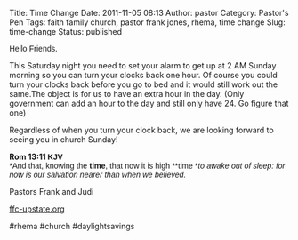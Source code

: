 Title: Time Change
Date: 2011-11-05 08:13
Author: pastor
Category: Pastor's Pen
Tags: faith family church, pastor frank jones, rhema, time change
Slug: time-change
Status: published

<span style="font-family: Arial;">Hello Friends,

This Saturday night you need to set your alarm to get up at 2 AM Sunday
morning so you can turn your clocks back one hour. Of course you could
turn your clocks back before you go to bed and it would still work out
the same.The object is for us to have an extra hour in the day. (Only
government can add an hour to the day and still only have 24. Go figure
that one)

Regardless of when you turn your clock back, we are looking forward to
seeing you in church Sunday!

**Rom 13:11 **</span>**<span style="font-family: Arial;">KJV</span>**  
<span style="font-family: Arial;">*And that, knowing the **time**, that
now it is high **time **to awake out of sleep: for now is our salvation
nearer than when we believed.*

Pastors Frank and Judi  

[ffc-upstate.org](https://mail.tsbrass.com/gw/webacc/30cfb6627f505ee35f8e1193d3da3ef54f21358/GWAP/HREF/ffc-upstate.org)</span>

\#rhema \#church \#daylightsavings
